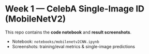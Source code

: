 # Week 1 — CelebA Single-Image ID (MobileNetV2)

This repo contains the **code notebook** and **result screenshots**.

- Notebook: `notebooks/mobilenetv2CNN.ipynb`
- Screenshots: training/eval metrics & single-image predictions
